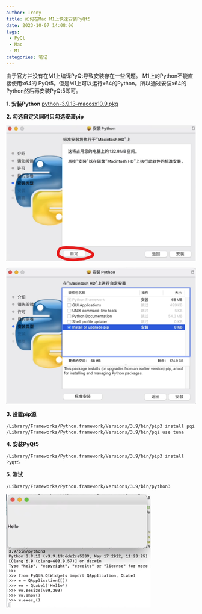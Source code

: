 ```yaml
---
author: Irony
title: 如何在Mac M1上快速安装PyQt5
date: 2023-10-07 14:08:06
tags: 
 - PyQt
 - Mac
 - M1
categories: 笔记
---
```


由于官方并没有在M1上编译PyQt导致安装存在一些问题。
M1上的Python不能直接使用x64的 PyQt5。但是M1上可以运行x64的Python。所以通过安装x64的Python然后再安装PyQt5即可。
<!-- more -->

**1. 安装Python**
[python-3.9.13-macosx10.9.pkg](https://www.python.org/ftp/python/3.9.13/python-3.9.13-macosx10.9.pkg)

**2. 勾选自定义同时只勾选安装pip**

![step1.png](/images/macpyqtstep1.png)

![step1.png](/images/macpyqtstep2.png)

**3. 设置pip源**
```shell
/Library/Frameworks/Python.framework/Versions/3.9/bin/pip3 install pqi
/Library/Frameworks/Python.framework/Versions/3.9/bin/pqi use tuna
```

**4. 安装PyQt5**
```shell
/Library/Frameworks/Python.framework/Versions/3.9/bin/pip3 install PyQt5
```

**5. 测试**
```shell
/Library/Frameworks/Python.framework/Versions/3.9/bin/python3
```

![step3.png](/images/macpyqtstep3.png)
